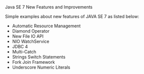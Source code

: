 Java SE 7 New Features and Improvements

Simple examples about new features of JAVA SE 7 as listed below:

- Automatic Resource Management
- Diamond Operator
- New File IO API
- NIO WatchService
- JDBC 4
- Multi-Catch
- Strings Switch Statements
- Fork Join Framework
- Underscore Numeric Literals
